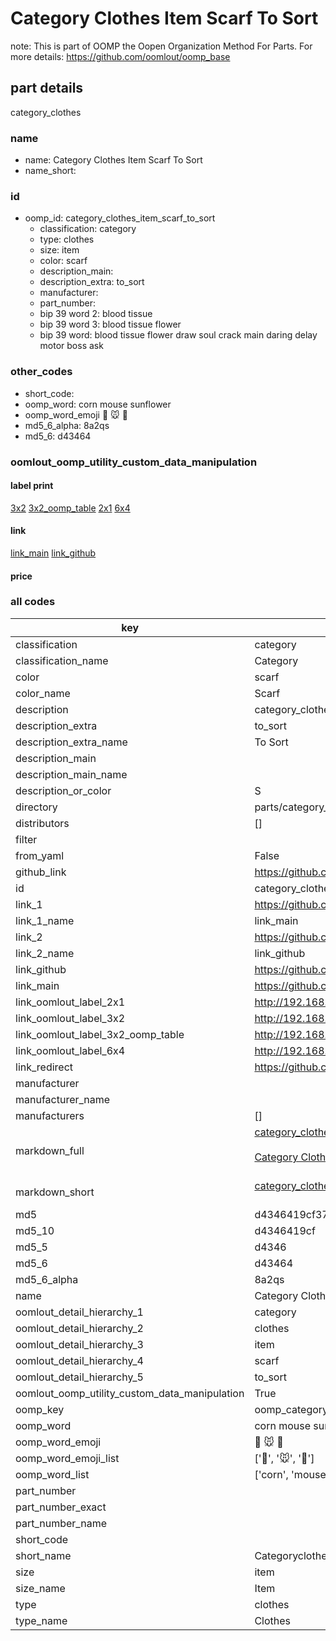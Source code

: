 # Category Clothes Item Scarf To Sort  

note: This is part of OOMP the Oopen Organization Method For Parts. For more details: https://github.com/oomlout/oomp_base

##  part details
  



category_clothes



### name
* name: Category Clothes Item Scarf To Sort
* name_short: 
### id
* oomp_id: category_clothes_item_scarf_to_sort
  * classification: category
  * type: clothes
  * size: item
  * color: scarf
  * description_main: 
  * description_extra: to_sort
  * manufacturer: 
  * part_number: 
  * bip 39 word 2: blood tissue
  * bip 39 word 3: blood tissue flower
  * bip 39 word: blood tissue flower draw soul crack main daring delay motor boss ask

### other_codes
* short_code: 
* oomp_word: corn mouse sunflower
* oomp_word_emoji :corn: :mouse: :sunflower:
* md5_6_alpha: 8a2qs
* md5_6: d43464






### oomlout_oomp_utility_custom_data_manipulation
#### label print
[3x2](http://192.168.1.245:1112/?label=oomp%208a2qs)
[3x2_oomp_table](http://192.168.1.108:1112/?label=oomp%208a2qs)
[2x1](http://192.168.1.242:1112/?label=oomp%208a2qs)
[6x4](http://192.168.1.55:1112/?label=oomp%208a2qs)    

#### link

[link_main](https://github.com/oomlout/oomlout_oomp_version_1_messy/tree/main/parts/category_clothes_item_scarf_to_sort) [link_github](https://github.com/oomlout/oomlout_oomp_version_1_messy/tree/main/parts/category_clothes_item_scarf_to_sort)                             

#### price







### all codes 
| key | value |  
| --- | --- |  
| classification | category |  
| classification_name | Category |  
| color | scarf |  
| color_name | Scarf |  
| description | category_clothes |  
| description_extra | to_sort |  
| description_extra_name | To Sort |  
| description_main |  |  
| description_main_name |  |  
| description_or_color | S  |  
| directory | parts/category_clothes_item_scarf_to_sort |  
| distributors | [] |  
| filter |  |  
| from_yaml | False |  
| github_link | https://github.com/oomlout/oomlout_oomp_part_src/tree/main/parts/category_clothes_item_scarf_to_sort |  
| id | category_clothes_item_scarf_to_sort |  
| link_1 | https://github.com/oomlout/oomlout_oomp_version_1_messy/tree/main/parts/category_clothes_item_scarf_to_sort |  
| link_1_name | link_main |  
| link_2 | https://github.com/oomlout/oomlout_oomp_version_1_messy/tree/main/parts/category_clothes_item_scarf_to_sort |  
| link_2_name | link_github |  
| link_github | https://github.com/oomlout/oomlout_oomp_version_1_messy/tree/main/parts/category_clothes_item_scarf_to_sort |  
| link_main | https://github.com/oomlout/oomlout_oomp_version_1_messy/tree/main/parts/category_clothes_item_scarf_to_sort |  
| link_oomlout_label_2x1 | http://192.168.1.242:1112/?label=oomp%208a2qs |  
| link_oomlout_label_3x2 | http://192.168.1.245:1112/?label=oomp%208a2qs |  
| link_oomlout_label_3x2_oomp_table | http://192.168.1.108:1112/?label=oomp%208a2qs |  
| link_oomlout_label_6x4 | http://192.168.1.55:1112/?label=oomp%208a2qs |  
| link_redirect | https://github.com/oomlout/oomlout_oomp_version_1_messy/tree/main/parts/category_clothes_item_scarf_to_sort |  
| manufacturer |  |  
| manufacturer_name |  |  
| manufacturers | [] |  
| markdown_full | [category_clothes_item_scarf_to_sort](none)<br>[](none)<br>[Category Clothes Item Scarf To Sort](none)<br><br> |  
| markdown_short | [category_clothes_item_scarf_to_sort](none)<br><br> |  
| md5 | d4346419cf3790c8c767d426b338b0bf |  
| md5_10 | d4346419cf |  
| md5_5 | d4346 |  
| md5_6 | d43464 |  
| md5_6_alpha | 8a2qs |  
| name | Category Clothes Item Scarf To Sort |  
| oomlout_detail_hierarchy_1 | category |  
| oomlout_detail_hierarchy_2 | clothes |  
| oomlout_detail_hierarchy_3 | item |  
| oomlout_detail_hierarchy_4 | scarf |  
| oomlout_detail_hierarchy_5 | to_sort |  
| oomlout_oomp_utility_custom_data_manipulation | True |  
| oomp_key | oomp_category_clothes_item_scarf_to_sort |  
| oomp_word | corn mouse sunflower |  
| oomp_word_emoji | :corn: :mouse: :sunflower: |  
| oomp_word_emoji_list | [':corn:', ':mouse:', ':sunflower:'] |  
| oomp_word_list | ['corn', 'mouse', 'sunflower'] |  
| part_number |  |  
| part_number_exact |  |  
| part_number_name |  |  
| short_code |  |  
| short_name | Categoryclothes |  
| size | item |  
| size_name | Item |  
| type | clothes |  
| type_name | Clothes |  
